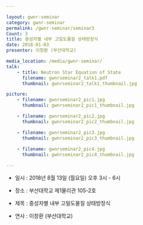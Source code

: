 ```yaml
---

layout: gwnr-seminar
category: gwnr-seminar
permalink: /gwnr-seminar/seminar3
Count: 3
title: 중성자별 내부 고밀도물질 상태방정식
date: 2018-01-03
presenter: 이창환 (부산대학교)

media_location: /media/gwnr-seminar/
talk: 
    - title: Neutron Star Equation of State
      filename: gwnrseminar2_talk1.pdf
      thumbnail: gwnrseminar2_talk1_thumbnail.jpg

picture:
    - filename: gwnrseminar2_pic1.jpg
      thumbnail: gwnrseminar2_pic1_thumbnail.jpg

    - filename: gwnrseminar2_pic2.jpg
      thumbnail: gwnrseminar2_pic2_thumbnail.jpg

    - filename: gwnrseminar2_pic3.jpg
      thumbnail: gwnrseminar2_pic3_thumbnail.jpg
      
    - filename: gwnrseminar2_pic4.jpg
      thumbnail: gwnrseminar2_pic4_thumbnail.jpg

---
```


* 일시 : 2018년 8월 13일 (월요일) 오후 3시 - 6시

* 장소 : 부산대학교 제1물리관 105-2호

* 제목 : 중성자별 내부 고밀도물질 상태방정식

* 연사 : 이창환 (부산대학교)
